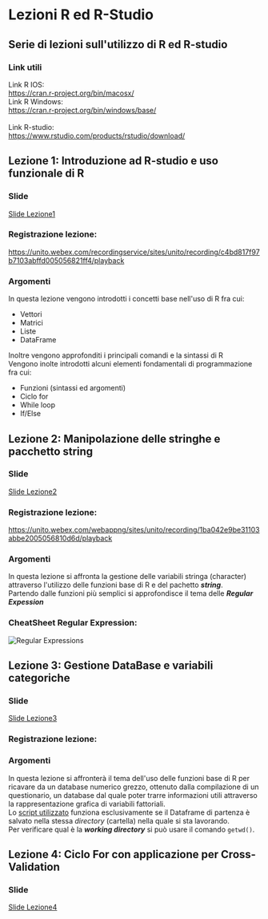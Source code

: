 # Lezioni R ed R-Studio
## Serie di lezioni sull'utilizzo di R ed R-studio
### Link utili
Link R IOS:<br>
https://cran.r-project.org/bin/macosx/ <br>
Link R Windows:<br>
https://cran.r-project.org/bin/windows/base/<br>
<br>
Link R-studio:<br>
https://www.rstudio.com/products/rstudio/download/<br>


## Lezione 1: Introduzione ad R-studio e uso funzionale di R
### Slide
[Slide Lezione1](https://htmlpreview.github.io/?https://github.com/DoctorFrancescoCalabrese/Lezioni-R-ed-R-Studio/blob/main/Slide/Lezione1_Intro.html)
### Registrazione lezione:<br>
https://unito.webex.com/recordingservice/sites/unito/recording/c4bd817f97b7103abffd005056821ff4/playback <br>
### Argomenti
In questa lezione vengono introdotti i concetti base nell'uso di R fra cui:<br>
- Vettori
- Matrici
- Liste
- DataFrame

Inoltre vengono approfonditi i principali comandi e la sintassi di R <br>
Vengono inolte introdotti alcuni elementi fondamentali di programmazione fra cui:<br>
- Funzioni (sintassi ed argomenti)
- Ciclo for
- While loop
- If/Else


## Lezione 2: Manipolazione delle stringhe e pacchetto string
### Slide
[Slide Lezione2](https://htmlpreview.github.io/?https://github.com/DoctorFrancescoCalabrese/Lezioni-R-ed-R-Studio/blob/main/Slide/Lezione2_Stringhe.html)
### Registrazione lezione:<br>
https://unito.webex.com/webappng/sites/unito/recording/1ba042e9be31103abbe2005056810d6d/playback
### Argomenti
In questa lezione si affronta la gestione delle variabili stringa (character) attraverso l'utilizzo delle funzioni base di R e del pachetto ***string***. <br>
Partendo dalle funzioni più semplici si approfondisce il tema delle ***Regular Expession***
### CheatSheet Regular Expression:
![Regular Expressions](https://denhamcoder.files.wordpress.com/2019/11/110719_1134_netregexche1.png)


## Lezione 3: Gestione DataBase e variabili categoriche
### Slide
[Slide Lezione3](https://htmlpreview.github.io/?https://github.com/DoctorFrancescoCalabrese/Lezioni-R-ed-R-Studio/blob/main/Slide/Lezione3_DataBase.html)
### Registrazione lezione:<br>
### Argomenti
In questa lezione si affronterà il tema dell'uso delle funzioni base di R per ricavare da un database numerico grezzo, ottenuto dalla compilazione di un questionario, un database dal quale poter trarre informazioni utili attraverso la rappresentazione grafica di variabili fattoriali.<br>
Lo [script utilizzato](https://github.com/MrCalaMD/Lezioni-R-ed-R-Studio/tree/main/Script/script_Lezione_3.R) funziona esclusivamente se il Dataframe di partenza è salvato nella stessa *directory* (cartella) nella quale si sta lavorando.<br>
Per verificare qual è la ***working directory*** si può usare il comando `getwd()`.

## Lezione 4: Ciclo For con applicazione per Cross-Validation
### Slide
[Slide Lezione4](https://htmlpreview.github.io/?https://github.com/DoctorFrancescoCalabrese/Lezioni-R-ed-R-Studio/blob/main/Slide/Lezione3_Ciclo-For.html)
